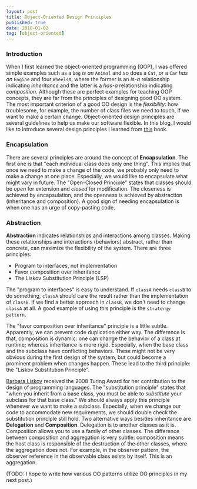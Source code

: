 ```yaml
---
layout: post
title: Object-Oriented Design Principles
published: true
date: 2018-01-02
tag: [object-oriented]
---
```


### Introduction
When I first learned the object-oriented programming (OOP), I was offered
simple examples such as a `Dog` *is an* `Animal` and so does a `Cat`, or a
`Car` *has an* `Engine` and four `Wheels`s, where the former is an _is-a_
relationship indicating *inheritance* and the latter is a _has-a_ relationship
indicating *composition*.  Although these are perfect examples for teaching OOP
concepts, they are far from the principles of designing good OO system.  The
most important criterion of a good OO design is the *flexibility*: how
troublesome, for example, the number of class files we need to touch, if we
want to make a certain change.  Object-oriented design principles are several
guidelines to help us make our software flexible. In this blog, I would like to
introduce several design principles I learned from
[this](https://www.amazon.com/Head-First-Object-Oriented-Analysis-Design/dp/0596008678/ref=sr_1_1?s=books&ie=UTF8&qid=1514921957&sr=1-1&keywords=head+first+Object-oriented+analysis+and+design)
 book.

### Encapsulation 
There are several principles are around the concept of **Encapsulation**.
The first one is that "each individual class does only one thing". This implies that
once we need to make a change of the code, we probably only need to make a change at one place.
Especially, we would like to encapsulate what might vary in future.  The
"Open-Closed Principle" states that classes should be _open_ for extension and
_closed_ for modification. The closeness is achieved by encapsulation, and the
openness is achieved by abstraction (inheritance and composition). A good sign
of needing encapsulation is when one has an urge of copy-pasting code.

### Abstraction
**Abstraction** indicates relationships and interactions among classes. 
Making these relationships and interactions (behaviors) abstract, rather than concrete,
can maximize the flexibility of the system. There are three principles:

* Program to interfaces, not implementation
* Favor composition over inheritance
* The Liskov Substitution Principle (LSP)

The "program to interfaces" is easy to understand. If `classA` needs `classB`
to do something, `classA` should care the result rather than the implementation
of `classB`.  If we find a better approach in `classB`, we don't need to change
`classA` at all. A good example of using this principle is the `stratergy pattern`.

The "favor composition over inheritance" principle is a little subtle. Apparently, 
we can prevent code duplication either way. The difference is that, composition is 
dynamic: one can change the behavior of a class at runtime; whereas inheritance is 
more rigid. Especially, when the base class and the subclass have conflicting behaviors. 
These might not be very obvious during the first design of the system, but could become a 
prominent problem when changes happen. These lead to the third principle: the "Liskov 
Substitution Principle".

[Barbara Liskov](https://en.wikipedia.org/wiki/Barbara_Liskov) received the 2008
Turing Award for her contribution to the design of programming languages. The
"substitution principle" states that "when you inherit from a base class, you must be
able to *substitute* your subclass for that base class." We should always apply
this principle whenever we want to make a subclass. Especially, when we change
our code to accommodate new requirements, we should double check the substitution
principle still hold.  Two alternative ways besides inheritance are
**Delegation** and **Composition**.  Delegation is to another classes as it is.
Composition allows you to use a family of other classes. The difference between
composition and aggregation is very subtle: composition means the host class is
responsible of the destruction of the other classes, where the aggregation does
not. For example, in the observer pattern, the observer reference in the
observable class exists by itself. This is an aggregation. 

(TODO: I hope to write how various OO patterns utilize OO principles in my next post.)
